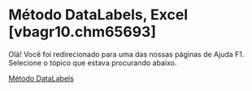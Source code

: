 
# Método DataLabels, Excel [vbagr10.chm65693]

Olá! Você foi redirecionado para uma das nossas páginas de Ajuda F1. Selecione o tópico que estava procurando abaixo.

[Método DataLabels](http://msdn.microsoft.com/library/8ffca32c-f505-482e-dd27-d29ad2682daf%28Office.15%29.aspx)
